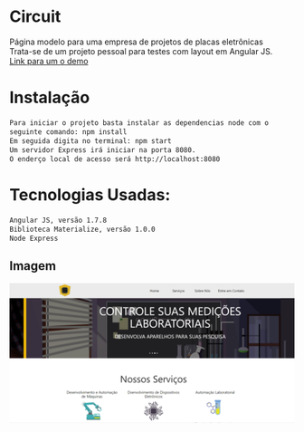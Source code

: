 # Circuit
 Página modelo para uma empresa de projetos de placas eletrônicas<br>
 Trata-se de um projeto pessoal para testes com layout em Angular JS.<br>
 <a href="https://lucasfrct.github.io/Circuit/">Link para um o demo</a>
# Instalação
    Para iniciar o projeto basta instalar as dependencias node com o seguinte comando: npm install
    Em seguida digita no terminal: npm start
    Um servidor Express irá iniciar na porta 8080. 
    O enderço local de acesso será http://localhost:8080
 # Tecnologias Usadas:
    Angular JS, versão 1.7.8
    Biblioteca Materialize, versão 1.0.0
    Node Express
## Imagem
![](/vendor/images/home.PNG)
